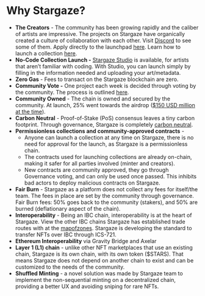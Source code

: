 # Why Stargaze?

* **The Creators** - The community has been growing rapidly and the caliber of artists are impressive. The projects on Stargaze have organically created a culture of collaboration with each other. Visit [Discord](https://discord.gg/stargaze) to see some of them. Apply directly to the launchpad [here](https://stargaze-zone.typeform.com/Launchpad). Learn how to launch a collection [here](https://docs.stargaze.zone/guides/readme).
* **No-Code Collection Launch -** [Stargaze Studio](https://studio.stargaze.zone/) is available, for artists that aren’t familiar with coding. With Studio, you can launch simply by filling in the information needed and uploading your art/metadata.
* **Zero Gas** - Fees to transact on the Stargaze blockchain are zero.
* **Community Vote -** One project each week is decided through voting by the community. The process is outlined [here](https://www.notion.so/16a66527cad04e92bf722cf167093049?pvs=21).
* **Community Owned** - The chain is owned and secured by the community. At launch, 25% went towards the airdrop ([$150 USD million at the time](https://twitter.com/StargazeZone/status/1482944023778189317)).
* **Carbon Neutral** - Proof-of-Stake (PoS) consensus leaves a tiny carbon footprint. Through governance, Stargaze is completely [carbon neutral](https://commonwealth.im/stargaze/discussion/4108-making-stargaze-entirely-carbon-neutral-discussion).
* **Permissionless collections and community-approved contracts** -
  * Anyone can launch a collection at any time on Stargaze, there is no need for approval for the launch, as Stargaze is a permissionless chain.
  * The contracts used for launching collections are already on-chain, making it safer for all parties involved (minter and creators).
  * New contracts are community approved, they go through Governance voting, and can only be used once passed. This inhibits bad actors to deploy malicious contracts on Stargaze.
* **Fair Burn** - Stargaze as a platform does not collect any fees for itself/the team. The fees in place are set by the community through governance. Fair Burn fees: 50% goes back to the community (stakers), and 50% are burned (deflationary aspect of the chain).
* **Interoperability** - Being an IBC chain, interoperability is at the heart of Stargaze. View the other IBC chains Stargaze has established trade routes with at the [mapofzones](https://mapofzones.com/?testnet=false\&period=24\&tableOrderBy=totalIbcTxs\&tableOrderSort=desc\&zone=stargaze-1). Stargaze is developing the standard to transfer NFTs over IBC through ICS-721.
* **Ethereum Interoperability** via Gravity Bridge and Axelar
* **Layer 1 (L1) chain** - unlike other NFT marketplaces that use an existing chain, Stargaze is its own chain, with its own token ($STARS). That means Stargaze does not depend on another chain to exist and can be customized to the needs of the community.
* **Shuffled Minting** - a novel solution was made by Stargaze team to implement the non-sequential minting on a decentralized chain, providing a better UX and avoiding sniping for rare NFTs.



